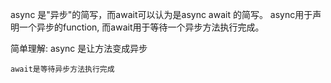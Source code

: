async 是"异步"的简写，而await可以认为是async await 的简写。
async用于声明一个异步的function, 而await用于等待一个异步方法执行完成。

简单理解:
    async 是让方法变成异步

    await是等待异步方法执行完成

